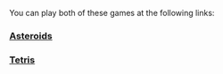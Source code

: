 You can play both of these games at the following links: 
### [Asteroids](https://codydhowell.com/challenges/summer2024/asteroids/)
### [Tetris](https://codydhowell.com/challenges/summer2024/tetris/)
